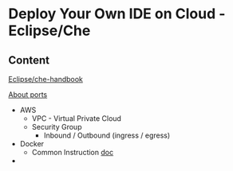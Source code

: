 # Deploy Your Own IDE on Cloud - Eclipse/Che

## Content

[Eclipse/che-handbook](https://www.eclipse.org/che/docs/docker-single-user.html#known-issues)

[About ports](https://github.com/eclipse/che/issues/1438)



+ AWS
  + VPC - Virtual Private Cloud
  + Security Group
    + Inbound / Outbound (ingress / egress)
+ Docker
  + Common Instruction [doc](https://docs.docker.com/engine/reference/commandline/cli/)
+ 

